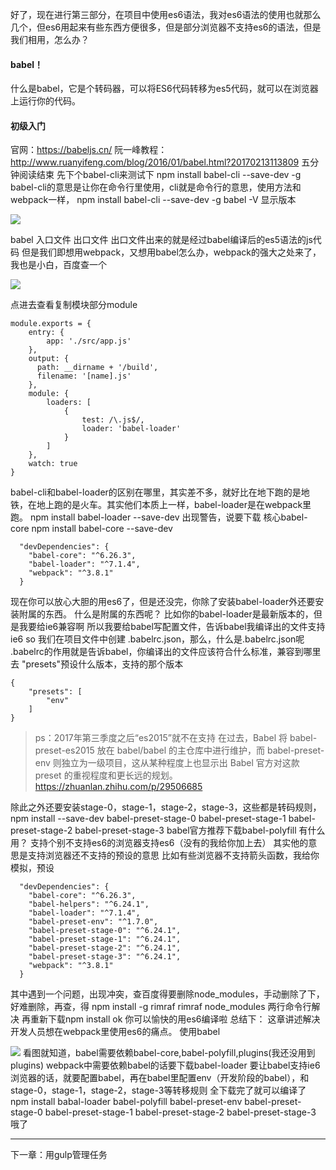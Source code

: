 好了，现在进行第三部分，在项目中使用es6语法，我对es6语法的使用也就那么几个，但es6用起来有些东西方便很多，但是部分浏览器不支持es6的语法，但是我们相用，怎么办？
#### babel！
什么是babel，它是个转码器，可以将ES6代码转移为es5代码，就可以在浏览器上运行你的代码。
#### 初级入门
官网：https://babeljs.cn/
阮一峰教程：http://www.ruanyifeng.com/blog/2016/01/babel.html?20170213113809
五分钟阅读结束
先下个babel-cli来测试下
npm install babel-cli --save-dev -g
babel-cli的意思是让你在命令行里使用，cli就是命令行的意思，使用方法和webpack一样，
npm install babel-cli --save-dev -g
babel -V
显示版本

![](./_image/2018-05-28-16-30-45.jpg)

babel 入口文件 出口文件
出口文件出来的就是经过babel编译后的es5语法的js代码
但是我们即想用webpack，又想用babel怎么办，webpack的强大之处来了，我也是小白，百度查一个

![](./_image/2018-05-28-16-12-52.jpg)

点进去查看复制模块部分module
```
module.exports = {
    entry: {
        app: './src/app.js'
    },
    output: {
      path: __dirname + '/build',
      filename: '[name].js'
    },
    module: {
        loaders: [
            {
                test: /\.js$/,
                loader: 'babel-loader'
            }
        ]
    },
    watch: true
}
```
babel-cli和babel-loader的区别在哪里，其实差不多，就好比在地下跑的是地铁，在地上跑的是火车。其实他们本质上一样，babel-loader是在webpack里跑。
npm install babel-loader --save-dev
出现警告，说要下载 核心babel-core
npm install babel-core --save-dev
```
  "devDependencies": {
    "babel-core": "^6.26.3",
    "babel-loader": "^7.1.4",
    "webpack": "^3.8.1"
  }
```
现在你可以放心大胆的用es6了，但是还没完，你除了安装babel-loader外还要安装附属的东西。
什么是附属的东西呢？
比如你的babel-loader是最新版本的，但是我要给ie6兼容啊
所以我要给babel写配置文件，告诉babel我编译出的文件支持ie6
so 我们在项目文件中创建 .babelrc.json，那么，什么是.babelrc.json呢
.babelrc的作用就是告诉babel，你编译出的文件应该符合什么标准，兼容到哪里去 
"presets"预设什么版本，支持的那个版本
```
{
    "presets": [
        "env"
    ]
}
```
>ps：2017年第三季度之后“es2015”就不在支持
>在过去，Babel 将 babel-preset-es2015  放在 babel/babel 的主仓库中进行维护，而 babel-preset-env 则独立为一级项目，这从某种程度上也显示出 Babel 官方对这款 preset 的重视程度和更长远的规划。
https://zhuanlan.zhihu.com/p/29506685

除此之外还要安装stage-0，stage-1，stage-2，stage-3，这些都是转码规则，
npm install --save-dev babel-preset-stage-0  babel-preset-stage-1  babel-preset-stage-2  babel-preset-stage-3
babel官方推荐下载babel-polyfill
有什么用？
支持个别不支持es6的浏览器支持es6（没有的我给你加上去）
其实他的意思是支持浏览器还不支持的预设的意思
比如有些浏览器不支持箭头函数，我给你模拟，预设
```
  "devDependencies": {
    "babel-core": "^6.26.3",
    "babel-helpers": "^6.24.1",
    "babel-loader": "^7.1.4",
    "babel-preset-env": "^1.7.0",
    "babel-preset-stage-0": "^6.24.1",
    "babel-preset-stage-1": "^6.24.1",
    "babel-preset-stage-2": "^6.24.1",
    "babel-preset-stage-3": "^6.24.1",
    "webpack": "^3.8.1"
  }
```
其中遇到一个问题，出现冲突，查百度得要删除node_modules，手动删除了下，好难删除，再查，得
npm install -g rimraf
rimraf node_modules
两行命令行解决
再重新下载npm install
ok
你可以愉快的用es6编译啦
总结下：
这章讲述解决开发人员想在webpack里使用es6的痛点。
使用babel

![](./_image/2018-05-28-18-20-24.jpg)
看图就知道，babel需要依赖babel-core,babel-polyfill,plugins(我还没用到plugins)
webpack中需要依赖babel的话要下载babel-loader
要让babel支持ie6浏览器的话，就要配置babel，再在babel里配置env（开发阶段的babel），和stage-0，stage-1，stage-2，stage-3等转移规则
全下载完了就可以编译了
npm install babal-loader babel-polyfill babel-preset-env babel-preset-stage-0 babel-preset-stage-1 babel-preset-stage-2 babel-preset-stage-3
哦了

---------------------------------------
下一章：用gulp管理任务
